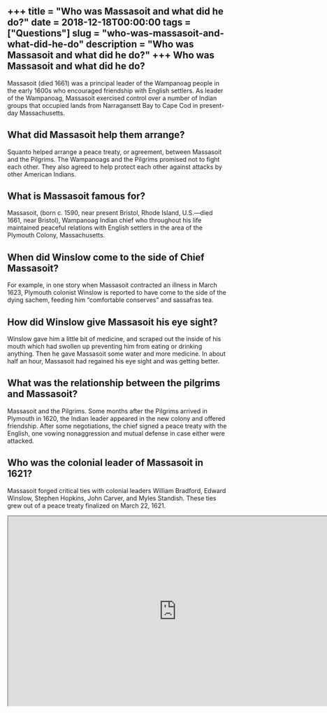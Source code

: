 +++
title = "Who was Massasoit and what did he do?"
date = 2018-12-18T00:00:00
tags = ["Questions"]
slug = "who-was-massasoit-and-what-did-he-do"
description = "Who was Massasoit and what did he do?"
+++
Who was Massasoit and what did he do?
-------------------------------------

Massasoit (died 1661) was a principal leader of the Wampanoag people in the early 1600s who encouraged friendship with English settlers. As leader of the Wampanoag, Massasoit exercised control over a number of Indian groups that occupied lands from Narragansett Bay to Cape Cod in present-day Massachusetts.

What did Massasoit help them arrange?
-------------------------------------

Squanto helped arrange a peace treaty, or agreement, between Massasoit and the Pilgrims. The Wampanoags and the Pilgrims promised not to fight each other. They also agreed to help protect each other against attacks by other American Indians.

What is Massasoit famous for?
-----------------------------

Massasoit, (born c. 1590, near present Bristol, Rhode Island, U.S.—died 1661, near Bristol), Wampanoag Indian chief who throughout his life maintained peaceful relations with English settlers in the area of the Plymouth Colony, Massachusetts.

When did Winslow come to the side of Chief Massasoit?
-----------------------------------------------------

For example, in one story when Massasoit contracted an illness in March 1623, Plymouth colonist Winslow is reported to have come to the side of the dying sachem, feeding him “comfortable conserves” and sassafras tea.

How did Winslow give Massasoit his eye sight?
---------------------------------------------

Winslow gave him a little bit of medicine, and scraped out the inside of his mouth which had swollen up preventing him from eating or drinking anything. Then he gave Massasoit some water and more medicine. In about half an hour, Massasoit had regained his eye sight and was getting better.

What was the relationship between the pilgrims and Massasoit?
-------------------------------------------------------------

Massasoit and the Pilgrims. Some months after the Pilgrims arrived in Plymouth in 1620, the Indian leader appeared in the new colony and offered friendship. After some negotiations, the chief signed a peace treaty with the English, one vowing nonaggression and mutual defense in case either were attacked.

Who was the colonial leader of Massasoit in 1621?
-------------------------------------------------

Massasoit forged critical ties with colonial leaders William Bradford, Edward Winslow, Stephen Hopkins, John Carver, and Myles Standish. These ties grew out of a peace treaty finalized on March 22, 1621.

<iframe allow="accelerometer; autoplay; clipboard-write; encrypted-media; gyroscope; picture-in-picture" allowfullscreen="" class="__youtube_prefs__  epyt-is-override  no-lazyload" data-no-lazy="1" data-origheight="433" data-origwidth="770" data-skipgform_ajax_framebjll="" height="433" id="_ytid_55124" loading="lazy" src="https://www.youtube.com/embed/DPDU31OCGmo?enablejsapi=1&autoplay=0&cc_load_policy=0&cc_lang_pref=&iv_load_policy=1&loop=0&modestbranding=0&rel=1&fs=1&playsinline=0&autohide=2&theme=dark&color=red&controls=1&" title="YouTube player" width="770"></iframe>